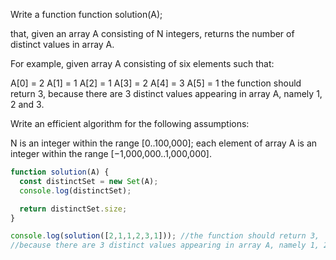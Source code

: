 Write a function
function solution(A);

that, given an array A consisting of N integers, returns the number of distinct values in array A.

For example, given array A consisting of six elements such that:

 A[0] = 2    A[1] = 1    A[2] = 1
 A[3] = 2    A[4] = 3    A[5] = 1
the function should return 3, because there are 3 distinct values appearing in array A, namely 1, 2 and 3.

Write an efficient algorithm for the following assumptions:

N is an integer within the range [0..100,000];
each element of array A is an integer within the range [−1,000,000..1,000,000].

```javascript
function solution(A) {
  const distinctSet = new Set(A);
  console.log(distinctSet);

  return distinctSet.size;
}

console.log(solution([2,1,1,2,3,1])); //the function should return 3, 
//because there are 3 distinct values appearing in array A, namely 1, 2 and 3.


```